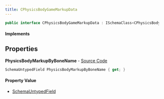 ```yaml
---
title: CPhysicsBodyGameMarkupData
---
```


```csharp
public interface CPhysicsBodyGameMarkupData : ISchemaClass<CPhysicsBodyGameMarkupData>, ISchemaField, ISchemaClass, INativeHandle
```

#### Implements

## Properties

**PhysicsBodyMarkupByBoneName** - [Source Code](https://github.com/swiftly-solution/swiftlys2/blob/main/managed/src/SwiftlyS2.Generated/Schemas/Interfaces/CPhysicsBodyGameMarkupData.cs#L17)

```csharp
SchemaUntypedField PhysicsBodyMarkupByBoneName { get; }
```

#### Property Value

- [SchemaUntypedField](/docs/api/shared/schemas/schemauntypedfield)

